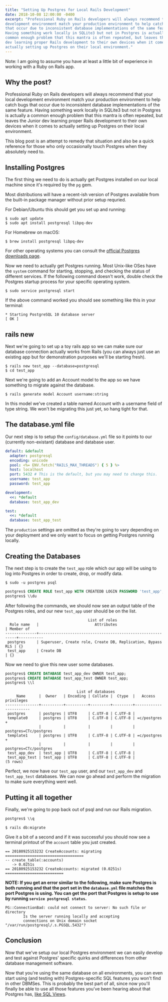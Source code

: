 ```yaml
---
title: "Setting Up Postgres for Local Rails Development"
date: 2018-10-08 12:00:00 -0400
excerpt: "Professional Ruby on Rails developers will always recommend that your local
development environment match your production environment to help catch bugs
that occur due to inconsistent database implementations of the same feature.
Having something work locally in SQLite3 but not in Postgres is actually a
common enough problem that this mantra is often repeated, but leaves the Junior
dev learning proper Rails development to their own devices when it comes to
actually setting up Postgres on their local environment."
---
```


Note: I am going to assume you have at least a little bit of experience in
working with a Ruby on Rails app.

## Why the post?

Professional Ruby on Rails developers will always recommend that your local
development environment match your production environment to help catch bugs
that occur due to inconsistent database implementations of the same feature.
Having something work locally in SQLite3 but not in Postgres is actually a
common enough problem that this mantra is often repeated, but leaves the Junior
dev learning proper Rails development to their own devices when it comes to
actually setting up Postgres on their local environment.

This blog post is an attempt to remedy that situation and also be a quick
reference for those who only occasionally touch Postgres when they absolutely
need to.

## Installing Postgres

The first thing we need to do is actually get Postgres installed on our local
machine since it's required by the `pg` gem.

Most distributions will have a recent-ish version of Postgres available from
the built-in package manager without prior setup requried.

For Debian/Ubuntu this should get you set up and running:
```sh-session
$ sudo apt update
$ sudo apt install postgresql libpq-dev
```

For Homebrew on macOS:
```sh-session
$ brew install postgresql libpq-dev
```

For other operating systems you can consult the [official Postgres downloads
page](https://www.postgresql.org/download/).

Now we need to actually get Postgres running. Most Unix-like OSes have the
`system` command for starting, stopping, and checking the status of different
services. If the following command doesn't work, double check the Postgres
startup process for your specific operating system.

```sh-session
$ sudo service postgresql start
```

If the above command worked you should see something like this in your terminal:
```
* Starting PostgreSQL 10 database server                                  [ OK ]
```

## rails new

Next we're going to set up a toy rails app so we can make sure our database
connection actually works from Rails (you can always just use an existing app
but for demonstration purposes we'll be starting fresh).

```sh-session
$ rails new test_app --database=postgresql
$ cd test_app
```

Next we're going to add an Account model to the app so we have something to
migrate against the database.

```sh-session
$ rails generate model Account username:string
```

In this model we've created a table named Account with a username field of type
string. We won't be migrating this just yet, so hang tight for that.

## The database.yml file

Our next step is to setup the `config/database.yml` file so it points to our
(currently non-existant) database and database user.

```yaml
default: &default
  adapter: postgresql
  encoding: unicode
  pool: <%= ENV.fetch("RAILS_MAX_THREADS") { 5 } %>
  host: localhost
  port: 5432 # This is the default, but you may need to change this.
  username: test_app
  password: test_app

development:
  <<: *default
  database: test_app_dev

test:
  <<: *default
  database: test_app_test
```

The `production` settings are omitted as they're going to vary depending on your
deployment and we only want to focus on getting Postgres running locally.

## Creating the Databases

The next step is to create the `test_app` role which our app will be using to
log into Postgres in order to create, drop, or modify data.

```sh-session
$ sudo -u postgres psql
```

```sql
postgres$ CREATE ROLE test_app WITH CREATEDB LOGIN PASSWORD 'test_app';
postgres$ \\du
```

After following the commands, we should now see an output table of the Postgres
roles, and our new `test_app` user should be on the list.

```
                                     List of roles
  Role name   |                         Attributes                         | Member of
--------------+------------------------------------------------------------+-----------
 postgres     | Superuser, Create role, Create DB, Replication, Bypass RLS | {}
 test_app     | Create DB                                                  | {}
```

Now we need to give this new user some databases.

```sql
postgres$ CREATE DATABASE test_app_dev OWNER test_app;
postgres$ CREATE DATABASE test_app_test OWNER test_app;
postgres$ \\l
```

```
                                List of databases
     Name      |  Owner   | Encoding | Collate |  Ctype  |   Access privileges
---------------+----------+----------+---------+---------+-----------------------
 postgres      | postgres | UTF8     | C.UTF-8 | C.UTF-8 |
 template0     | postgres | UTF8     | C.UTF-8 | C.UTF-8 | =c/postgres          +
               |          |          |         |         | postgres=CTc/postgres
 template1     | postgres | UTF8     | C.UTF-8 | C.UTF-8 | =c/postgres          +
               |          |          |         |         | postgres=CTc/postgres
 test_app_dev  | test_app | UTF8     | C.UTF-8 | C.UTF-8 |
 test_app_test | test_app | UTF8     | C.UTF-8 | C.UTF-8 |
(5 rows)
```

Perfect, we now have our `test_app` user, and our `test_app_dev` and
`test_app_test` databases. We can now go ahead and perform the migration to make
sure everything went well.

## Putting it all together

Finally, we're going to pop back out of psql and run our Rails migration.

```sql
postgres$ \\q
```

```sh-session
$ rails db:migrate
```

Give it a bit of a second and if it was successful you should now see a terminal
printout of the `account` table you just created.

```
== 20180925153232 CreateAccounts: migrating ===================================
-- create_table(:accounts)
   -> 0.0251s
== 20180925153232 CreateAccounts: migrated (0.0251s) ==========================
```

**NOTE: If you get an error similar to the following, make sure Postgres is both
running and that the port set in the `database.yml` file matches the port
Postgres is using. You can get the port that Postgres is setup to use by running
`service postgresql status`.**

```
PG::ConnectionBad: could not connect to server: No such file or directory
        Is the server running locally and accepting
        connections on Unix domain socket "/var/run/postgresql/.s.PGSQL.5432"?
```

## Conclusion

Now that we've setup our local Postgres environment we can easily develop and
test against Postgres' specific quirks and differences from other database
management software.

Now that you're using the same database on all environments, you can even start
using (and testing with) Postgres-specific SQL features you won't find in other
DBMSes. This is probably the best part of all, since now you'll finally be able
to use all those features you've been hearing about that Postgres has, [like
SQL Views](https://github.com/thoughtbot/scenic).
